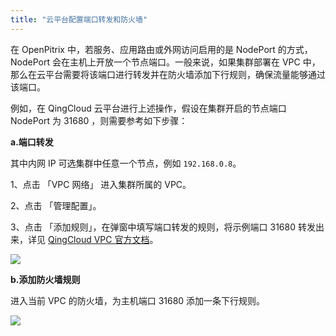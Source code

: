 ```yaml
---
title: "云平台配置端口转发和防火墙"
---
```


在 OpenPitrix 中，若服务、应用路由或外网访问启用的是 NodePort 的方式，NodePort 会在主机上开放一个节点端口。一般来说，如果集群部署在 VPC 中，那么在云平台需要将该端口进行转发并在防火墙添加下行规则，确保流量能够通过该端口。

例如，在 QingCloud 云平台进行上述操作，假设在集群开启的节点端口 NodePort 为 31680 ，则需要参考如下步骤：

**a.端口转发**

其中内网 IP 可选集群中任意一个节点，例如 `192.168.0.8`。

1、点击 「VPC 网络」 进入集群所属的 VPC。

2、点击 「管理配置」。

3、点击 「添加规则」，在弹窗中填写端口转发的规则，将示例端口 31680 转发出来，详见 [QingCloud VPC 官方文档](https://docs.qingcloud.com/product/network/appcenter_network_config/config_portmapping)。

![](https://pek3b.qingstor.com/kubesphere-docs/png/20190417084751.png)

**b.添加防火墙规则**

进入当前 VPC 的防火墙，为主机端口 31680 添加一条下行规则。

![](https://pek3b.qingstor.com/kubesphere-docs/png/20190417085948.png)